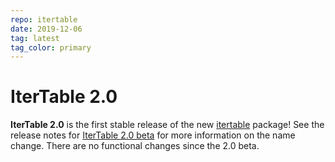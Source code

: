 ```yaml
---
repo: itertable
date: 2019-12-06
tag: latest
tag_color: primary
---
```


# IterTable 2.0

**IterTable 2.0** is the first stable release of the new [itertable](https://pypi.org/project/itertable) package!  See the release notes for [IterTable 2.0 beta](./itertable-2.0.0b1.md) for more information on the name change.  There are no functional changes since the 2.0 beta.